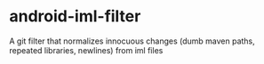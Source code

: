 android-iml-filter
==================

A git filter that normalizes innocuous changes (dumb maven paths, repeated libraries, newlines) from iml files
